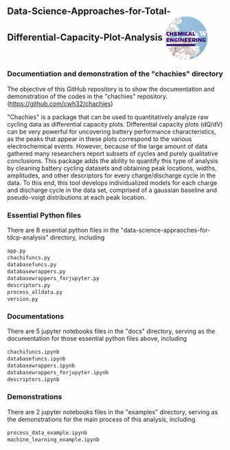## Data-Science-Approaches-for-Total-Differential-Capacity-Plot-Analysis      <img align="center" src="images/UW_ChemE.jpg" width="100"> 
### Documentiation and demonstration of the "chachies" directory
The objective of this GitHub repository is to show the documentation and demonstration of the codes in the "chachies" repository. (https://github.com/cwh32/chachies)

"Chachies" is a package that can be used to quantitatively analyze raw cycling data as differential capacity plots. Differential capacity plots (dQ/dV) can be very powerful for uncovering battery performance characteristics, as the peaks that appear in these plots correspond to the various electrochemical events. However, because of the large amount of data gathered many researchers report subsets of cycles and purely qualitative conclusions. This package adds the ability to quantify this type of analysis by cleaning battery cycling datasets and obtaining peak locations, widths, amplitudes, and other descriptors for every charge/discharge cycle in the data. To this end, this tool develops individualized models for each charge and discharge cycle in the data set, comprised of a gaussian baseline and pseudo-voigt distributions at each peak location.

### Essential Python files
There are 8 essential python files in the "data-science-appraoches-for-tdcp-analysis" directory, including
```
app.py
chachifuncs.py
databasefuncs.py
databasewrappers.py
databasewrappers_forjupyter.py
descriptors.py
process_alldata.py
version.py
```

### Documentations
There are 5 jupyter notebooks files in the "docs" directory, serving as the documentation for those essential python files above, including
```
chachifuncs.ipynb
databasefuncs.ipynb
databasewrappers.ipynb
databasewrappers_forjupyter.ipynb
descriptors.ipynb
```

### Demonstrations
There are 2 jupyter notebooks files in the "examples" directory, serving as the demonstrations for the main process of this analysis, including
```
process_data_example.ipynb
machine_learning_example.ipynb
```
